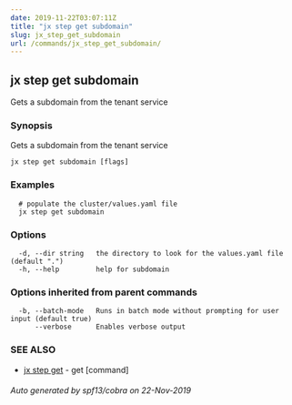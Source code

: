 ```yaml
---
date: 2019-11-22T03:07:11Z
title: "jx step get subdomain"
slug: jx_step_get_subdomain
url: /commands/jx_step_get_subdomain/
---
```

## jx step get subdomain

Gets a subdomain from the tenant service

### Synopsis

Gets a subdomain from the tenant service

```
jx step get subdomain [flags]
```

### Examples

```
  # populate the cluster/values.yaml file
  jx step get subdomain
```

### Options

```
  -d, --dir string   the directory to look for the values.yaml file (default ".")
  -h, --help         help for subdomain
```

### Options inherited from parent commands

```
  -b, --batch-mode   Runs in batch mode without prompting for user input (default true)
      --verbose      Enables verbose output
```

### SEE ALSO

* [jx step get](/commands/jx_step_get/)	 - get [command]

###### Auto generated by spf13/cobra on 22-Nov-2019
